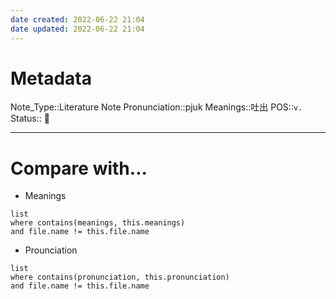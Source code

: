 ```yaml
---
date created: 2022-06-22 21:04
date updated: 2022-06-22 21:04
---
```

# Metadata

Note_Type::Literature Note
Pronunciation::pjuk
Meanings::吐出
POS::`v.`
Status:: 👶

---

# Compare with...

- Meanings

```dataview
list
where contains(meanings, this.meanings)
and file.name != this.file.name
```

- Prounciation

```dataview
list
where contains(pronunciation, this.pronunciation)
and file.name != this.file.name
```
